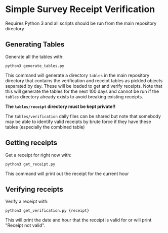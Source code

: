 # Simple Survey Receipt Verification

Requires Python 3 and all scripts should be run from the main repository directory

## Generating Tables

Generate all the tables with:

`python3 generate_tables.py` 

This command will generate a directory `tables` in the main repository directory that contains the verification and receipt tables as pickled objects separated by day.
These will be loaded to get and verify receipts.
Note that this will generate the tables for the next 100 days and cannot be run if the `tables` directory already exists to avoid breaking existing receipts.

**The `tables/receipt` directory must be kept private!!**

The `tables/verification` daily files can be shared but note that somebody may be able to identify valid receipts by brute force if they have these tables (especially the combined table)

## Getting receipts

Get a receipt for right now with:

`python3 get_receipt.py`

This command will print out the receipt for the current hour

## Verifying receipts

Verify a receipt with:

`python3 get_verification.py {receipt}`

This will print the date and hour that the receipt is valid for or will print "Receipt not valid".
